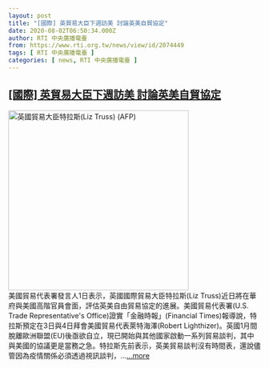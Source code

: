 ```yaml
---
layout: post
title: "[國際] 英貿易大臣下週訪美 討論英美自貿協定"
date: 2020-08-02T06:50:34.000Z
author: RTI 中央廣播電臺
from: https://www.rti.org.tw/news/view/id/2074449
tags: [ RTI 中央廣播電臺 ]
categories: [ news, RTI 中央廣播電臺 ]
---
```

<!--1596351034000-->
[[國際] 英貿易大臣下週訪美 討論英美自貿協定](https://www.rti.org.tw/news/view/id/2074449)
------

<div>
<img src="https://static.rti.org.tw/assets/thumbnails/2019/07/29/21e81c6f671d77cf5064c0765f55ba0c.jpg" width="360" alt="英國貿易大臣特拉斯(Liz Truss) (AFP)" title="英國貿易大臣特拉斯(Liz Truss) (AFP)"><br>美國貿易代表署發言人1日表示，英國國際貿易大臣特拉斯(Liz Truss)近日將在華府與美國高階官員會面，評估英美自由貿易協定的進展。美國貿易代表署(U.S. Trade Representative&#39;s Office)證實「金融時報」(Financial Times)報導說，特拉斯預定在3日與4日拜會美國貿易代表萊特海澤(Robert Lighthizer)。英國1月間脫離歐洲聯盟(EU)後亟欲自立，現已開始與其他國家啟動一系列貿易談判，其中與美國的協議更是當務之急。特拉斯先前表示，英美貿易談判沒有時間表，還說儘管因為疫情關係必須透過視訊談判，...<a target="_blank" href="https://www.rti.org.tw/news/view/id/2074449">...more</a>
</div>
